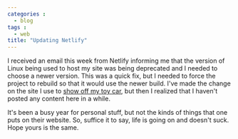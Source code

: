 ```yaml
---
categories :
  - blog
tags : 
  - web
title: "Updating Netlify"
---
```

I received an email this week from Netlify informing me that the version
of Linux being used to host my site was being deprecated and I needed to
choose a newer version. This was a quick fix, but I needed to force the
project to rebuild so that it would use the newer build. I've made the
change on the site I use to [show off my toy car](https://my72mgb.com),
but then I realized that I haven't posted any content here in a while.

It's been a busy year for personal stuff, but not the kinds of things
that one puts on their website. So, suffice it to say, life is going
on and doesn't suck. Hope yours is the same.
